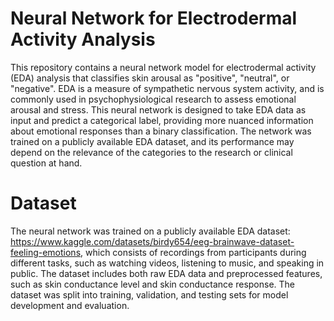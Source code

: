 # Neural Network for Electrodermal Activity Analysis

This repository contains a neural network model for electrodermal activity (EDA) analysis that classifies skin arousal as "positive", "neutral", or "negative". EDA is a measure of sympathetic nervous system activity, and is commonly used in psychophysiological research to assess emotional arousal and stress. This neural network is designed to take EDA data as input and predict a categorical label, providing more nuanced information about emotional responses than a binary classification. The network was trained on a publicly available EDA dataset, and its performance may depend on the relevance of the categories to the research or clinical question at hand.

# Dataset
The neural network was trained on a publicly available EDA dataset: https://www.kaggle.com/datasets/birdy654/eeg-brainwave-dataset-feeling-emotions, which consists of recordings from participants during different tasks, such as watching videos, listening to music, and speaking in public. The dataset includes both raw EDA data and preprocessed features, such as skin conductance level and skin conductance response. The dataset was split into training, validation, and testing sets for model development and evaluation.

